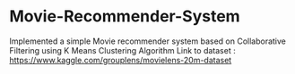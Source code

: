 # Movie-Recommender-System
Implemented a simple Movie recommender system based on Collaborative Filtering using K Means Clustering Algorithm
Link to dataset : https://www.kaggle.com/grouplens/movielens-20m-dataset
